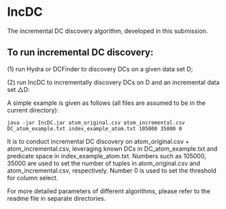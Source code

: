 # IncDC
The incremental DC discovery algorithm, developed in this submission.

## To run incremental DC discovery:
(1) run Hydra or DCFinder to discovery DCs on a given data set D;

(2) run IncDC to incrementally discovery DCs on D and an incremental data set △D:

A simple example is given as follows (all files are assumed to be in the current directory):

` java -jar IncDC.jar atom_original.csv atom_incremental.csv DC_atom_example.txt index_example_atom.txt 105000 35000 0 ` 

It is to conduct incremental DC discovery on atom_original.csv + atom_incremental.csv, leveraging known DCs in DC_atom_example.txt and predicate space in index_example_atom.txt. Numbers such as 105000, 35000 are used to set the number of tuples in atom_original.csv and atom_incremental.csv,  respectively. Number 0 is used to set the threshold for column select.

For more detailed parameters of different algorithms, please refer to the readme file in separate directories.
